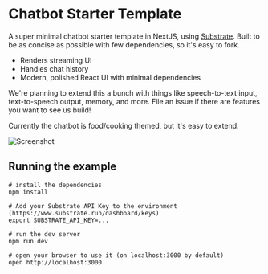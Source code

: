 # Chatbot Starter Template

A super minimal chatbot starter template in NextJS, using [Substrate](https://substrate.run). Built to be as concise as possible with few dependencies, so it's easy to fork.
- Renders streaming UI
- Handles chat history
- Modern, polished React UI with minimal dependencies

We're planning to extend this a bunch with things like speech-to-text input, text-to-speech output, memory, and more. File an issue if there are features you want to see us build! 

Currently the chatbot is food/cooking themed, but it's easy to extend.

![Screenshot](/screenshot.gif)


## Running the example

```
# install the dependencies
npm install

# Add your Substrate API Key to the environment (https://www.substrate.run/dashboard/keys)
export SUBSTRATE_API_KEY=...

# run the dev server
npm run dev

# open your browser to use it (on localhost:3000 by default)
open http://localhost:3000
```
